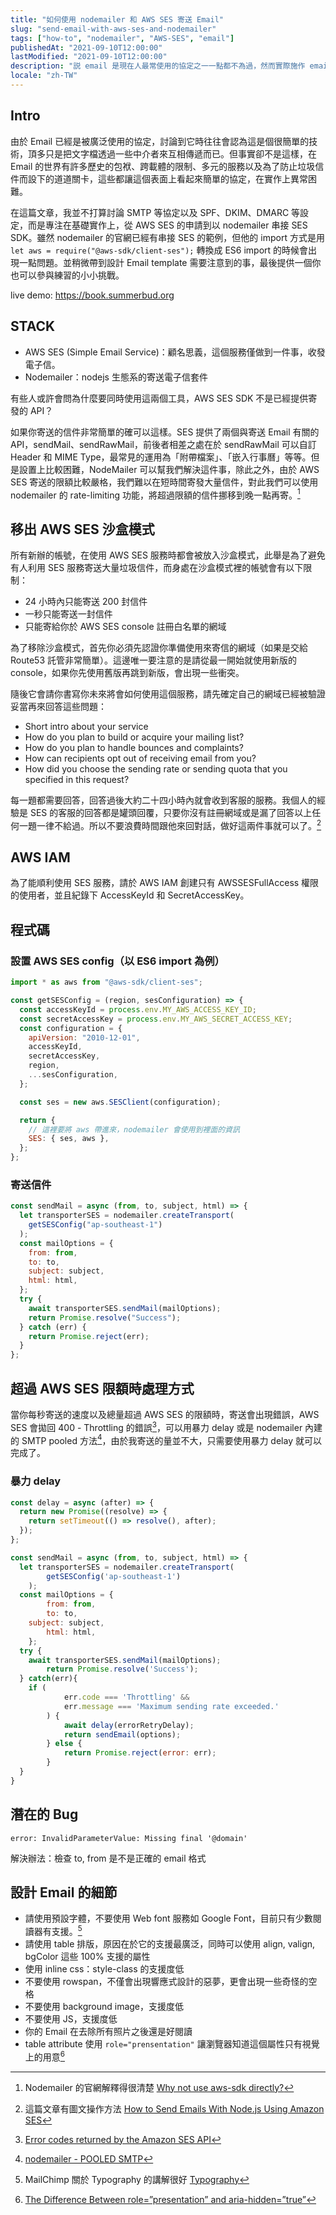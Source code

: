 ```yaml
---
title: "如何使用 nodemailer 和 AWS SES 寄送 Email"
slug: "send-email-with-aws-ses-and-nodemailer"
tags: ["how-to", "nodemailer", "AWS-SES", "email"]
publishedAt: "2021-09-10T12:00:00"
lastModified: "2021-09-10T12:00:00"
description: "説 email 是現在人最常使用的協定之一一點都不為過，然而實際施作 email 的寄發卻需要跨越多道關卡，這篇文章嘗試指出其中可以使用的工具與方法，讓你也可以輕鬆寄出自己的 email"
locale: "zh-TW"
---
```


## Intro

由於 Email 已經是被廣泛使用的協定，討論到它時往往會認為這是個很簡單的技術，頂多只是把文字檔透過一些中介者來互相傳遞而已。但事實卻不是這樣，在 Email 的世界有許多歷史的包袱、跨載體的限制、多元的服務以及為了防止垃圾信件而設下的道道關卡，這些都讓這個表面上看起來簡單的協定，在實作上異常困難。

在這篇文章，我並不打算討論 SMTP 等協定以及 SPF、DKIM、DMARC 等設定，而是專注在基礎實作上，從 AWS SES 的申請到以 nodemailer 串接 SES SDK。雖然 nodemailer 的官網已經有串接 SES 的範例，但他的 import 方式是用 `let aws = require("@aws-sdk/client-ses");` 轉換成 ES6 import 的時候會出現一點問題。並稍微帶到設計 Email template 需要注意到的事，最後提供一個你也可以參與練習的小小挑戰。

live demo: https://book.summerbud.org

## STACK

- AWS SES (Simple Email Service)：顧名思義，這個服務僅做到一件事，收發電子信。
- Nodemailer：nodejs 生態系的寄送電子信套件

有些人或許會問為什麼要同時使用這兩個工具，AWS SES SDK 不是已經提供寄發的 API？

如果你寄送的信件非常簡單的確可以這樣。SES 提供了兩個與寄送 Email 有關的 API，sendMail、sendRawMail，前後者相差之處在於 sendRawMail 可以自訂 Header 和 MIME Type，最常見的運用為「附帶檔案」、「嵌入行事曆」等等。但是設置上比較困難，NodeMailer 可以幫我們解決這件事，除此之外，由於 AWS SES 寄送的限額比較嚴格，我們難以在短時間寄發大量信件，對此我們可以使用 nodemailer 的 rate-limiting 功能，將超過限額的信件挪移到晚一點再寄。[^1]

## 移出 AWS SES 沙盒模式

所有新辦的帳號，在使用 AWS SES 服務時都會被放入沙盒模式，此舉是為了避免有人利用 SES 服務寄送大量垃圾信件，而身處在沙盒模式裡的帳號會有以下限制：

- 24 小時內只能寄送 200 封信件
- 一秒只能寄送一封信件
- 只能寄給你於 AWS SES console 註冊白名單的網域

為了移除沙盒模式，首先你必須先認證你準備使用來寄信的網域（如果是交給 Route53 託管非常簡單）。這邊唯一要注意的是請從最一開始就使用新版的 console，如果你先使用舊版再跳到新版，會出現一些衝突。

隨後它會請你書寫你未來將會如何使用這個服務，請先確定自己的網域已經被驗證妥當再來回答這些問題：

- Short intro about your service
- How do you plan to build or acquire your mailing list?
- How do you plan to handle bounces and complaints?
- How can recipients opt out of receiving email from you?
- How did you choose the sending rate or sending quota that you specified in this request?

每一題都需要回答，回答過後大約二十四小時內就會收到客服的服務。我個人的經驗是 SES 的客服的回答都是罐頭回覆，只要你沒有註冊網域或是漏了回答以上任何一題一律不給過。所以不要浪費時間跟他來回對話，做好這兩件事就可以了。[^3]

## AWS IAM

為了能順利使用 SES 服務，請於 AWS IAM 創建只有 AWSSESFullAccess 權限的使用者，並且紀錄下 AccessKeyId 和 SecretAccessKey。

## 程式碼

### 設置 AWS SES config（以 ES6 import 為例）

```js
import * as aws from "@aws-sdk/client-ses";

const getSESConfig = (region, sesConfiguration) => {
  const accessKeyId = process.env.MY_AWS_ACCESS_KEY_ID;
  const secretAccessKey = process.env.MY_AWS_SECRET_ACCESS_KEY;
  const configuration = {
    apiVersion: "2010-12-01",
    accessKeyId,
    secretAccessKey,
    region,
    ...sesConfiguration,
  };

  const ses = new aws.SESClient(configuration);

  return {
    // 這裡要將 aws 帶進來，nodemailer 會使用到裡面的資訊
    SES: { ses, aws },
  };
};
```

### 寄送信件

```js
const sendMail = async (from, to, subject, html) => {
  let transporterSES = nodemailer.createTransport(
    getSESConfig("ap-southeast-1")
  );
  const mailOptions = {
    from: from,
    to: to,
    subject: subject,
    html: html,
  };
  try {
    await transporterSES.sendMail(mailOptions);
    return Promise.resolve("Success");
  } catch (err) {
    return Promise.reject(err);
  }
};
```

## 超過 AWS SES 限額時處理方式

當你每秒寄送的速度以及總量超過 AWS SES 的限額時，寄送會出現錯誤，AWS SES 會拋回 400 - Throttling 的錯誤[^4]，可以用暴力 delay 或是 nodemailer 內建的 SMTP pooled 方法[^5]，由於我寄送的量並不大，只需要使用暴力 delay 就可以完成了。

### 暴力 delay

```js
const delay = async (after) => {
  return new Promise((resolve) => {
    return setTimeout(() => resolve(), after);
  });
};
```

```js
const sendMail = async (from, to, subject, html) => {
  let transporterSES = nodemailer.createTransport(
		getSESConfig('ap-southeast-1')
	);
  const mailOptions = {
		from: from,
		to: to,
    subject: subject,
		html: html,
	};
  try {
    await transporterSES.sendMail(mailOptions);
		return Promise.resolve('Success');
  } catch(err){
    if (
			err.code === 'Throttling' &&
			err.message === 'Maximum sending rate exceeded.'
		) {
			await delay(errorRetryDelay);
			return sendEmail(options);
		} else {
			return Promise.reject(error: err);
		}
  }
}
```

## 潛在的 Bug

`error: InvalidParameterValue: Missing final '@domain'`

解決辦法：檢查 to, from 是不是正確的 email 格式

## 設計 Email 的細節

- 請使用預設字體，不要使用 Web font 服務如 Google Font，目前只有少數閱讀器有支援。[^6]
- 請使用 table 排版，原因在於它的支援最廣泛，同時可以使用 align, valign, bgColor 這些 100% 支援的屬性
- 使用 inline css：style-class 的支援度低
- 不要使用 rowspan，不僅會出現響應式設計的惡夢，更會出現一些奇怪的空格
- 不要使用 background image，支援度低
- 不要使用 JS，支援度低
- 你的 Email 在去除所有照片之後還是好閱讀
- table attribute 使用 `role="prensentation"` 讓瀏覽器知道這個屬性只有視覺上的用意[^7]

[^1]: Nodemailer 的官網解釋得很清楚 [Why not use aws-sdk directly?](https://nodemailer.com/transports/ses/#why-not-use-aws-sdk-directly)
[^2]: [Moving out of the Amazon SES sandbox](https://docs.aws.amazon.com/ses/latest/DeveloperGuide/request-production-access.html)
[^3]: 這篇文章有圖文操作方法 [How to Send Emails With Node.js Using Amazon SES](https://betterprogramming.pub/how-to-send-emails-with-node-js-using-amazon-ses-8ae38f6312e4)
[^4]: [Error codes returned by the Amazon SES API](https://docs.aws.amazon.com/ses/latest/DeveloperGuide/using-ses-api-error-codes.html)
[^5]: [nodemailer - POOLED SMTP](https://nodemailer.com/smtp/pooled/)
[^6]: MailChimp 關於 Typography 的講解很好 [Typography](https://templates.mailchimp.com/design/typography/)
[^7]: [The Difference Between role=”presentation” and aria-hidden=”true”](https://timwright.org/blog/2016/11/19/difference-rolepresentation-aria-hiddentrue/)
